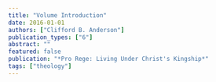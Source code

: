 ```yaml
---
title: "Volume Introduction"
date: 2016-01-01
authors: ["Clifford B. Anderson"]
publication_types: ["6"]
abstract: ""
featured: false
publication: "*Pro Rege: Living Under Christ's Kingship*"
tags: ["theology"]
---
```


